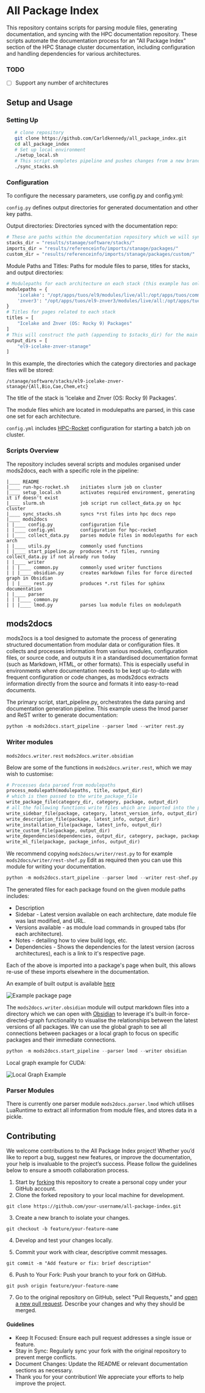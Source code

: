 All Package Index
=================

This repository contains scripts for parsing module files, generating documentation, and syncing with the HPC documentation repository.
These scripts automate the documentation process for an "All Package Index" section of the HPC Stanage cluster documentation, including
configuration and handling dependencies for various architectures.

### TODO

- [ ] Support any number of architectures
 
## Setup and Usage

### Setting Up

```bash 
   # clone repository
   git clone https://github.com/Carldkennedy/all_package_index.git
   cd all_package_index
   # Set up local environment
   ./setup_local.sh
   # This script completes pipeline and pushes changes from a new branch to the remote repository
   ./sync_stacks.sh
```
### Configuration

To configure the necessary parameters, use config.py and config.yml:

``config.py`` defines output directories for generated documentation and other key paths. 

Output directories: Directories synced with the documentation repo:

```python
# These are paths within the documentation repository which we will sync generated docs with
stacks_dir = "results/stanage/software/stacks/"
imports_dir = "results/referenceinfo/imports/stanage/packages/"
custom_dir = "results/referenceinfo/imports/stanage/packages/custom/"
```

Module Paths and Titles: Paths for module files to parse, titles for stacks, and output directories:

```python
# Modulepaths for each architecture on each stack (this example has only one stack)  
modulepaths = {
    'icelake': "/opt/apps/tuos/el9/modules/live/all:/opt/apps/tuos/common/modules/easybuild-only/all:/opt/apps/tuos/common/modules/live/all",
    'znver3': "/opt/apps/tuos/el9-znver3/modules/live/all:/opt/apps/tuos/common/modules/easybuild-only/all:/opt/apps/tuos/common/modules/live/all"
}
# Titles for pages related to each stack
titles = [
    "Icelake and Znver (OS: Rocky 9) Packages"
]
# This will construct the path (appending to $stacks_dir) for the main package files for each stack
output_dirs = [
    "el9-icelake-znver-stanage"
]
```

In this example, the directories which the category directories and package files will be stored:

``/stanage/software/stacks/el9-icelake-znver-stanage/{All,Bio,Cae,Chem,etc}``

The title of the stack is 'Icelake and Znver (OS: Rocky 9) Packages'.

The module files which are located in modulepaths are parsed, in this case one set for each architecture.

``config.yml`` includes [HPC-Rocket](https://github.com/SvenMarcus/hpc-rocket/ "https://github.com/SvenMarcus/hpc-rocket/") configuration for starting a batch job on cluster.


### Scripts Overview

The repository includes several scripts and modules organised under mods2docs, each with a specific role in the pipeline:

    |____ README
    |____ run-hpc-rocket.sh    initiates slurm job on cluster
    |____ setup_local.sh       activates required environment, generating it if doesn't exist
    |____ slurm.sh             job script run collect_data.py on hpc cluster
    |____ sync_stacks.sh       syncs *rst files into hpc docs repo
    |____ mods2docs
    | |____ config.py          configuration file
    | |____ config.yml         configuration for hpc-rocket
    | |____ collect_data.py    parses module files in modulepaths for each arch
    | |____ utils.py           commonly used functions
    | |____ start_pipeline.py  produces *.rst files, running collect_data.py if not already run today
    | |____ writer
    | | |____ common.py        commonly used writer functions
    | | |____ obsidian.py      creates markdown files for force directed graph in Obsidian
    | | |____ rest.py          produces *.rst files for sphinx documentation
    | |____ parser
    | | |____ common.py
    | | |____ lmod.py          parses lua module files on modulepath

## mods2docs 
mods2ocs is a tool designed to automate the process of generating structured documentation from modular data or 
configuration files. It collects and processes information from various modules, configuration files, or source code,
and outputs it in a standardised documentation format (such as Markdown, HTML, or other formats). 
This is especially useful in environments where documentation needs to be kept up-to-date with frequent configuration
or code changes, as mods2docs extracts information directly from the source and formats it into easy-to-read documents.

The primary script, start_pipeline.py, orchestrates the data parsing and documentation generation pipeline.
This example usess the lmod parser and ReST writer to generate documentation:

```python
python -m mods2docs.start_pipeline --parser lmod --writer rest.py
```

### Writer modules

``mods2docs.writer.rest``
``mods2docs.writer.obsidian`` 

Below are some of the functions in ``mods2docs.writer.rest``, which we may wish to customise:

```python
# Processes data parsed from modulepaths 
process_modulepath(modulepaths, title, output_dir)
# which is then passed to the write_package_file 
write_package_file(category_dir, category, package, output_dir)
# all the following functions write files which are imported into the package file
write_sidebar_file(package, category, latest_version_info, output_dir)
write_description_file(package, latest_info, output_dir)
write_installation_file(package, latest_info, output_dir)
write_custom_file(package, output_dir)
write_dependencies(dependencies, output_dir, category, package, package_ref)
write_ml_file(package, package_infos, output_dir)
```

We recommend copying ``mods2docs/writer/rest.py`` to for example ``mods2docs/writer/rest-shef.py``
Edit as required then you can use this module for writing your documentation.

```python
python -m mods2docs.start_pipeline --parser lmod --writer rest-shef.py
```

The generated files for each package found on the given module paths includes:

* Description
* Sidebar - Latest version available on each architecture, date module file was last modified, and URL.
* Versions available - as module load commands in grouped tabs (for each architecture).
* Notes - detailing how to view build logs, etc.
* Dependencies - Shows the dependencies for the latest version (across architectures), each is a link to it's respective page.

Each of the above is imported into a package's page when built, this allows re-use of these imports
elsewhere in the documentation.

An example of built output is available [here](https://carldkennedy.github.io/all_package_index/stanage/software/stubs/index.html)

![Example package page](docs/images/Example-package-page.jpg)

The ``mods2docs.writer.obsidian`` module will output markdown files into a directory which we can open with [Obsidian](https://obsidian.md/) 
to leverage it's built-in force-directed-graph functionality to visualise the relationships between the latest versions of all packages.
We can use the global graph to see all connections between packages or a local graph to focus on specific packages and their immediate connections. 

```python
python -m mods2docs.start_pipeline --parser lmod --writer obsidian
```
Local graph example for CUDA:

![Local Graph Example](docs/images/local-graph-example.jpg)


### Parser Modules

There is currently one parser module ``mods2docs.parser.lmod`` which utilises LuaRuntime to extract all information 
from module files, and stores data in a pickle.

## Contributing

We welcome contributions to the All Package Index project! Whether you’d like to report a bug, suggest new features,
or improve the documentation, your help is invaluable to the project’s success. 
Please follow the guidelines below to ensure a smooth collaboration process.

1. Start by [forking](https://docs.github.com/en/pull-requests/collaborating-with-pull-requests/working-with-forks/fork-a-repo "Fork a repository") this repository to create a personal copy under your GitHub account.
2. Clone the forked repository to your local machine for development.
```
git clone https://github.com/your-username/all-package-index.git
```
3. Create a new branch to isolate your changes.
```
git checkout -b feature/your-feature-name
```
4. Develop and test your changes locally.

5. Commit your work with clear, descriptive commit messages.
```
git commit -m "Add feature or fix: brief description"
```
6. Push to Your Fork: Push your branch to your fork on GitHub.
```
git push origin feature/your-feature-name
```
7. Go to the original repository on GitHub, select "Pull Requests," and 
[open a new pull request](https://docs.github.com/en/pull-requests/collaborating-with-pull-requests/proposing-changes-to-your-work-with-pull-requests/about-pull-requests "About Pull Requests").
Describe your changes and why they should be merged.

#### Guidelines
 - Keep It Focused: Ensure each pull request addresses a single issue or feature.
 - Stay in Sync: Regularly sync your fork with the original repository to prevent merge conflicts.
 - Document Changes: Update the README or relevant documentation sections as necessary.
 - Thank you for your contribution! We appreciate your efforts to help improve the project.